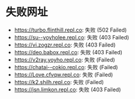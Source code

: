# 失败网址
- https://turbo.flinthill.repl.co: 失败 (502
Failed)
- https://su--yoyholee.repl.co: 失败 (403
Failed)
- https://vi.zogzr.repl.co: 失败 (403
Failed)
- https://deo.babox.repl.co: 失败 (403
Failed)
- https://v2ray.yoyho.repl.co: 失败 (Failed)
- https://chatai--cokio.repl.co: 失败 (Failed)
- https://Love.cfvqw.repl.co: 失败 (Failed)
- https://k2.shilh.repl.co: 失败 (Failed)
- https://jsn.limkon.repl.co: 失败 (403
Failed)
